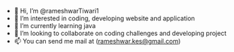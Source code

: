 - 👋 Hi, I’m @rameshwarTiwari1
- 👀 I’m interested in coding, developing website and application
- 🌱 I’m currently learning java
- 💞️ I’m looking to collaborate on coding challenges and developing project
- 📫 You can send me mail at (rameshwar.kes@gmail.com)

<!---
rameshwarTiwari1/rameshwarTiwari1 is a ✨ special ✨ repository because its `README.md` (this file) appears on your GitHub profile.
You can click the Preview link to take a look at your changes.
--->
